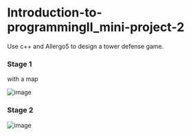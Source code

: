 # Introduction-to-programmingII_mini-project-2
Use c++ and Allergo5 to design a tower defense game.

### Stage 1
with a map

![image](https://user-images.githubusercontent.com/56674338/112664035-7427c700-8e94-11eb-85ea-493d45dc28b2.png)

### Stage 2
![image](https://user-images.githubusercontent.com/56674338/112664014-6ffba980-8e94-11eb-90c3-e0bba541a6cf.png)
